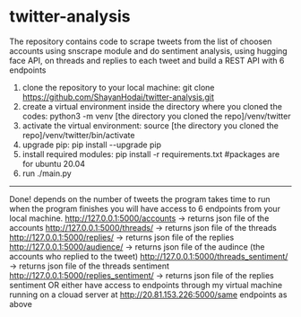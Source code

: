 # twitter-analysis
The repository contains code to scrape tweets from the list of choosen accounts using snscrape module and do sentiment analysis, using hugging face API, on threads and replies to each tweet and build a REST API with 6 endpoints 


1. clone the repository to your local machine:
git clone https://github.com/ShayanHodai/twitter-analysis.git
2. create a virtual environment inside the directory where you cloned the codes:
python3 -m venv [the directory you cloned the repo]/venv/twitter
3. activate the virtual environment:
source [the directory you cloned the repo]/venv/twitter/bin/activate
4. upgrade pip:
pip install --upgrade pip
5. install required modules: 
pip install -r requirements.txt #packages are for ubuntu 20.04
6. run ./main.py
-----------------------------------------------------------------------------------------------------------------------------------------------------------
Done! depends on the number of tweets the program takes time to run
when the program finishes you will have access to 6 endpoints from your local machine.
http://127.0.0.1:5000/accounts -> returns json file of the accounts
http://127.0.0.1:5000/threads/<account> -> returns json file of the threads
http://127.0.0.1:5000/replies/<account> -> returns json file of the replies
http://127.0.0.1:5000/audience/<account> -> returns json file of the audince (the accounts who replied to the tweet)
http://127.0.0.1:5000/threads_sentiment/<account> -> returns json file of the threads sentiment
http://127.0.0.1:5000/replies_sentiment/<account> -> returns json file of the replies sentiment
OR either have access to endpoints through my virtual machine running on a clouad server at http://20.81.153.226:5000/same endpoints as above
